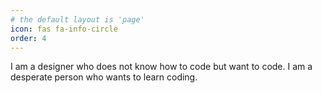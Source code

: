 ```yaml
---
# the default layout is 'page'
icon: fas fa-info-circle
order: 4
---
```




I am a designer who does not know how to code but want to code. I am a desperate person who wants to learn coding.
